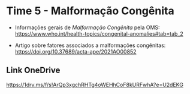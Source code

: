 # Time 5 - Malformação Congênita


* Informações gerais de *Malformação Congênita* pela OMS:  
https://www.who.int/health-topics/congenital-anomalies#tab=tab_2

* Artigo sobre fatores associados a malformações congênitas:  
https://doi.org/10.37689/acta-ape/2021AO00852

## Link OneDrive
https://1drv.ms/f/s!ArQp3xgchRHTg4oWEHhCoF8kURFwhA?e=U2dEKG
